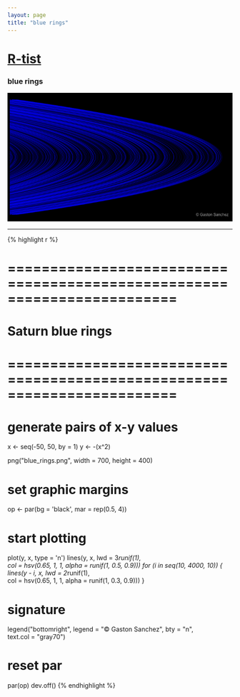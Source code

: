 ```yaml
---
layout: page
title: "blue rings"
---
```


# [R-tist](/artista) 

### blue rings 

![blue rings](../images/artista/blue_rings.png) 

-----

{% highlight r %} 
# ======================================================================== 
# Saturn blue rings 
# ======================================================================== 
# generate pairs of x-y values 
x <- seq(-50, 50, by = 1) 
y <- -(x^2) 
 
 
png("blue_rings.png", width = 700, height = 400) 
# set graphic margins 
op <- par(bg = 'black', mar = rep(0.5, 4)) 
# start plotting 
plot(y, x, type = 'n') 
lines(y, x, lwd = 3*runif(1),  
      col = hsv(0.65, 1, 1, alpha = runif(1, 0.5, 0.9))) 
for (i in seq(10, 4000, 10)) 
{ 
  lines(y - i, x, lwd = 2*runif(1),  
        col = hsv(0.65, 1, 1, alpha = runif(1, 0.3, 0.9))) 
} 
# signature 
legend("bottomright", legend = "© Gaston Sanchez", bty = "n",  
       text.col = "gray70") 
# reset par 
par(op) 
dev.off() 
{% endhighlight %} 
